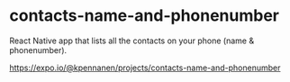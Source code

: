 # contacts-name-and-phonenumber

React Native app that lists all the contacts on your phone (name & phonenumber).

https://expo.io/@kpennanen/projects/contacts-name-and-phonenumber
